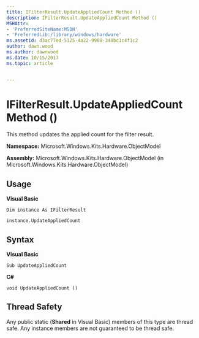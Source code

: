 ```yaml
---
title: IFilterResult.UpdateAppliedCount Method ()
description: IFilterResult.UpdateAppliedCount Method ()
MSHAttr:
- 'PreferredSiteName:MSDN'
- 'PreferredLib:/library/windows/hardware'
ms.assetid: d3ac77ed-5125-4a22-9908-340bc1c4f1c2
author: dawn.wood
ms.author: dawnwood
ms.date: 10/15/2017
ms.topic: article


---
```


# IFilterResult.UpdateAppliedCount Method ()


This method updates the applied count for the filter result.

**Namespace:** Microsoft.Windows.Kits.Hardware.ObjectModel

**Assembly:** Microsoft.Windows.Kits.Hardware.ObjectModel (in Microsoft.Windows.Kits.Hardware.ObjectModel)

## <span id="Usage"></span><span id="usage"></span><span id="USAGE"></span>Usage


**Visual Basic**

`Dim instance As IFilterResult`

`instance.UpdateAppliedCount`

## <span id="Syntax"></span><span id="syntax"></span><span id="SYNTAX"></span>Syntax


**Visual Basic**

`Sub UpdateAppliedCount`

**C#**

`void UpdateAppliedCount ()`

## <span id="Thread_Safety"></span><span id="thread_safety"></span><span id="THREAD_SAFETY"></span>Thread Safety


Any public static (**Shared** in Visual Basic) members of this type are thread safe. Any instance members are not guaranteed to be thread safe.

 

 






